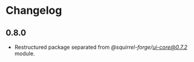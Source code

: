 # Changelog

## 0.8.0
 - Restructured package separated from *@squirrel-forge/ui-core@0.7.2* module.
